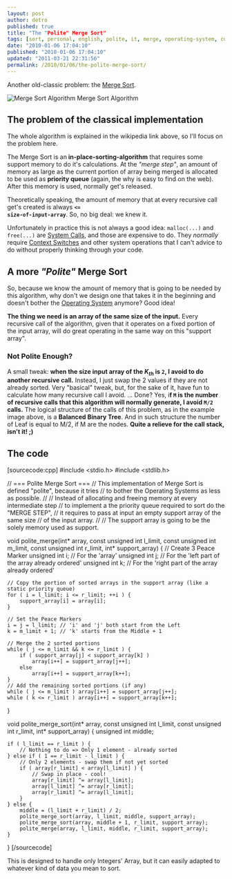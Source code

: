 ```yaml
---
layout: post
author: detro
published: true
title: "The "Polite" Merge Sort"
tags: [sort, personal, english, polite, it, merge, operating-system, curiosity, system-call, cool]
date: "2010-01-06 17:04:10"
published: "2010-01-06 17:04:10"
updated: "2011-03-21 22:31:56"
permalink: /2010/01/06/the-polite-merge-sort/
---
```


Another old-classic problem: the <a href="http://en.wikipedia.org/wiki/Merge_sort">Merge Sort</a>.

<div class="img">
<img src="http://www.personal.kent.edu/~rmuhamma/Algorithms/MyAlgorithms/Sorting/Gifs/mergeSort.gif" alt="Merge Sort Algorithm" />
Merge Sort Algorithm
</div>

## The problem of the classical implementation
The whole algorithm is explained in the wikipedia link above, so I'll focus on the problem here.

The Merge Sort is an<strong> in-place-sorting-algorithm</strong> that requires some support memory to do it's calculations. At the <em>"merge step"</em>, an amount of memory as large as the current portion of array being merged is allocated to be used as <strong>priority queue</strong> (again, the why is easy to find on the web).
After this memory is used, normally get's released.

Theoretically speaking, the amount of memory that at every recursive call get's created is always <strong><code><= size-of-input-array</code></strong>. So, no big deal: we knew it.

Unfortunately in practice this is not always a good idea: <code>malloc(...)</code> and <code>free(...)</code> are <a href="http://en.wikipedia.org/wiki/System_call">System Calls</a>, and those are expensive to do. They <em>normally</em> require <a href="http://en.wikipedia.org/wiki/Context_switch">Context Switches</a> and other system operations that I can't advice to do without properly thinking through your code.

## A more <em>"Polite"</em> Merge Sort
So, because we know the amount of memory that is going to be needed by this algorithm, why don't we design one that takes it in the beginning and doesn't bother the <a href="http://en.wikipedia.org/wiki/Operating_system">Operating System</a> anymore? Good idea!

<strong>The thing we need is an array of the same size of the input.</strong> Every recursive call of the algorithm, given that it operates on a fixed portion of the input array, will do great operating in the same way on this "support array".

### Not Polite Enough?
A small tweak: <strong>when the <strong>size</strong> input array of the <em>K<sub>th</sub></em> is <code>2</code>, I avoid to do another recursive call.</strong> Instead, I just swap the 2 values if they are not already sorted.
Very "basical" tweak, but, for the sake of it, have fun to calculate how many recursive call I avoid.
...
Done? Yes, i<strong>f <code>M</code> is the number of recursive calls that this algorithm will normally generate, I avoid <code>M/2</code> calls.</strong> The logical structure of the calls of this problem, as in the example image above, is a <strong>Balanced Binary Tree</strong>. And in such structure the number of Leaf is equal to M/2, if M are the nodes. <strong>Quite a relieve for the call stack, isn't it! ;)</strong>

## The code
[sourcecode:cpp]
#include <stdio.h>
#include <stdlib.h>

// === Polite Merge Sort ===
// This implementation of Merge Sort is defined "polite", because it tries
// to bother the Operating Systems as less as possible.
//
// Instead of allocating and freeing memory at every intermediate step
// to implement a the priority queue required to sort do the "MERGE STEP",
// it requires to pass at input an empty support array of the same size
// of the input array.
//
// The support array is going to be the solely memory used as support.

void polite_merge(int* array, const unsigned int l_limit, const unsigned int m_limit, const unsigned int r_limit, int* support_array) {
    // Create 3 Peace Marker
    unsigned int i; // For the 'array'
    unsigned int j; // For the 'left part of the array already ordered'
    unsigned int k; // For the 'right part of the array already ordered'
    
    // Copy the portion of sorted arrays in the support array (like a static priority queue)
    for ( i = l_limit; i <= r_limit; ++i ) {
        support_array[i] = array[i];
    }
    
    // Set the Peace Markers
    i = j = l_limit; // 'i' and 'j' both start from the Left
    k = m_limit + 1; // 'k' starts from the Middle + 1 
    
    // Merge the 2 sorted portions
    while ( j <= m_limit && k <= r_limit ) {
        if ( support_array[j] < support_array[k] )
            array[i++] = support_array[j++];
        else
            array[i++] = support_array[k++];
    }
    // Add the remaining sorted portions (if any)
    while ( j <= m_limit ) array[i++] = support_array[j++];
    while ( k <= r_limit ) array[i++] = support_array[k++];
}

void polite_merge_sort(int* array, const unsigned int l_limit, const unsigned int r_limit, int* support_array) {
    unsigned int middle;
    
    if ( l_limit == r_limit ) {
        // Nothing to do => Only 1 element - already sorted
    } else if ( 1 == r_limit - l_limit ) {
        // Only 2 elements - swap them if not yet sorted
        if ( array[r_limit] < array[l_limit] ) {
            // Swap in place - cool!
            array[r_limit] ^= array[l_limit];
            array[l_limit] ^= array[r_limit];
            array[r_limit] ^= array[l_limit];
        }
    } else {
        middle = (l_limit + r_limit) / 2;
        polite_merge_sort(array, l_limit, middle, support_array);
        polite_merge_sort(array, middle + 1, r_limit, support_array);
        polite_merge(array, l_limit, middle, r_limit, support_array);
    }
}
[/sourcecode]

This is designed to handle only Integers' Array, but it can easily adapted to whatever kind of data you mean to sort.
